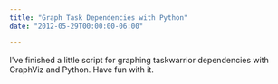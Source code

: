 ```yaml
---
title: "Graph Task Dependencies with Python"
date: "2012-05-29T00:00:00-06:00"

---
```


I've finished a little script for graphing taskwarrior dependencies with
GraphViz and Python. Have fun with it.

<!--more-->

<script src="https://gist.github.com/2769821.js"></script>
